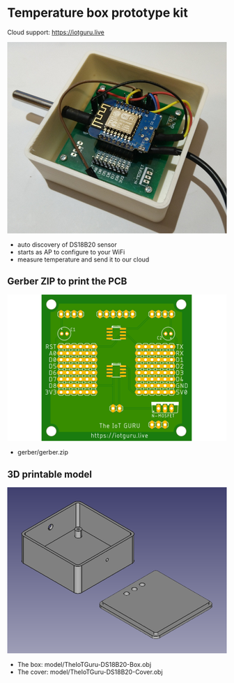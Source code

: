 # Temperature box prototype kit

Cloud support: https://iotguru.live

![Schema](https://github.com/IoTGuruLive/temperature_box/blob/master/images/box.jpg)

- auto discovery of DS18B20 sensor
- starts as AP to configure to your WiFi
- measure temperature and send it to our cloud

## Gerber ZIP to print the PCB

![Schema](https://github.com/IoTGuruLive/temperature_box/blob/master/images/pcb_top.png)

* gerber/gerber.zip

## 3D printable model

![Schema](https://github.com/IoTGuruLive/temperature_box/blob/master/images/3d_model.png)

* The box: model/TheIoTGuru-DS18B20-Box.obj
* The cover: model/TheIoTGuru-DS18B20-Cover.obj
